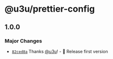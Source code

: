 # @u3u/prettier-config

## 1.0.0

### Major Changes

- [`82ced8a`](https://github.com/u3u/prettier-config/commit/82ced8aa6b7796f53888bfdf9ea3333addcc69c8) Thanks [@u3u](https://github.com/u3u)! - 🎉 Release first version

